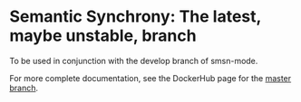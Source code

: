 Semantic Synchrony: The latest, maybe unstable, branch
====

To be used in conjunction with the develop branch of smsn-mode.

For more complete documentation, see the DockerHub page for the [master branch](https://hub.docker.com/r/jeffreybbrown/smsn/).